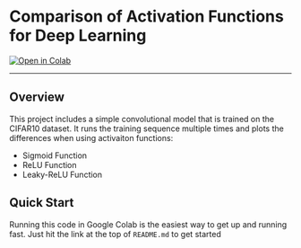 # Comparison of Activation Functions for Deep Learning

[![Open in Colab](https://colab.research.google.com/assets/colab-badge.svg 'Open in Colab')](https://colab.research.google.com/github/blakebollinger/compare-activation-functions/blob/main/Comparison_of_Activation_Functions_for_Neural_Networks.ipynb)

---

## Overview

This project includes a simple convolutional model that is trained on the CIFAR10 dataset. It runs the training sequence multiple times and plots the differences when using activaiton functions:
 
*   Sigmoid Function
*   ReLU Function
*   Leaky-ReLU Function

## Quick Start

Running this code in Google Colab is the easiest way to get up and running fast. Just hit the link at the top of `README.md` to get started
